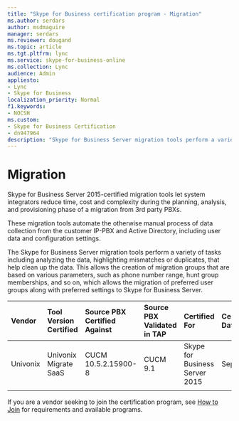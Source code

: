 ```yaml
---
title: "Skype for Business certification program - Migration"
ms.author: serdars
author: msdmaguire
manager: serdars
ms.reviewer: dougand
ms.topic: article
ms.tgt.pltfrm: lync
ms.service: skype-for-business-online
ms.collection: Lync
audience: Admin
appliesto:
- Lync
- Skype for Business 
localization_priority: Normal
f1.keywords:
- NOCSH
ms.custom:
- Skype for Business Certification
- dn947964
description: "Skype for Business Server migration tools perform a variety of tasks including analyzing the data, highlighting mismatches or duplicates, that help clean up the data."
---
```


# Migration

Skype for Business Server 2015-certified migration tools let system integrators reduce time, cost and complexity during the planning, analysis, and provisioning phase of a migration from 3rd party PBXs. 

These migration tools automate the otherwise manual process of data collection from the customer IP-PBX and Active Directory, including user data and configuration settings.

The Skype for Business Server migration tools perform a variety of tasks including analyzing the data, highlighting mismatches or duplicates, that help clean up the data. This allows the creation of migration groups that are based on various parameters, such as phone number range, hunt group memberships, and so on, which allows the migration of preferred user groups along with preferred settings to Skype for Business Server.



|Vendor  |Tool Version Certified  |Source PBX Certified Against  |Source PBX Validated in TAP  | Certified For|Certification Date | 
|:--- |:--- |:--- |:---- |:---- |:---- |
|Univonix |Univonix Migrate SaaS|CUCM 10.5.2.15900-8|CUCM 9.1|Skype for Business Server 2015 |Sept 2016 | 
| | |  |  | | | 




If you are a vendor seeking to join the certification program, see [How to Join](how-to-join.md) for requirements and available programs.

